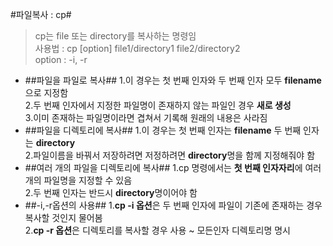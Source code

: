 #파일복사 : cp#
> cp는 file 또는 directory를 복사하는 명령임  
> 사용법 : cp [option] file1/directory1 file2/directory2  
> option : -i, -r

* ##파일을 파일로 복사##
    1.이 경우는 첫 번째 인자와 두 번째 인자 모두 **filename**으로 지정함  
    2.두 번째 인자에서 지정한 파일명이 존재하지 않는 파일인 경우 **새로 생성**  
    3.이미 존재하는 파일명이라면 겹쳐서 기록해 원래의 내용은 사라짐
* ##파일을 디렉토리에 복사##
    1.이 경우는 첫 번째 인자는 **filename** 두 번째 인자는 **directory**  
    2.파일이름을 바꿔서 저장하려면 저정하려면 **directory**명을 함께 지정해줘야 함  
* ##여러 개의 파일을 디렉토리에 복사##
    1.cp 명령에서는 **첫 번째 인자자리**에 여러 개의 파일명을 지정할 수 있음  
    2.두 번째 인자는 반드시 **directory**명이어야 함
* ##-i,-r옵션의 사용##
    1.**cp -i 옵션**은 두 번째 인자에 파일이 기존에 존재하는 경우 복사할 것인지 물어봄  
    2.**cp -r 옵션**은 디렉토리를 복사할 경우 사용 ~ 모든인자 디렉토리명 명시
